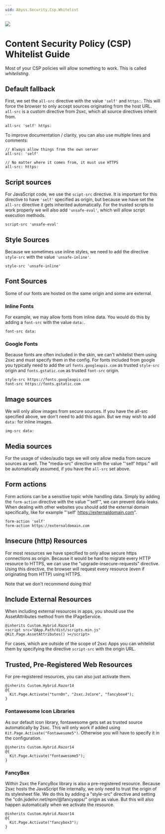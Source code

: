 ```yaml
---
uid: Abyss.Security.Csp.Whitelist
---
```


<img src="~/assets/features/content-security-policy.svg" class="feature">

# Content Security Policy (CSP) Whitelist Guide

Most of your CSP policies will allow something to work.
This is called _whitelisting_.

## Default fallback

First, we set the `all-src` directive with the value `'self'` and `https:`.
This will force the browser to only accept sources originating from the host URL.
`all-src` is a custom directive from 2sxc, which all source directives inherit from.

```text
all-src 'self' https:
```

To improve documentation / clarity, you can also use multiple lines and comments:

```text
// Always allow things from the own server
all-src: 'self'

// No matter where it comes from, it must use HTTPS
all-src: https:
```


## Script sources

For JavaScript code, we use the `scipt-src` directive.
It is important for this directive to have `'self'` specified as origin, but because we have set the `all-src` directive it gets inherited automatically.
For the trusted scripts to work properly we will also add `'unsafe-eval'`, which will allow script execution methods.

```text
script-src 'unsafe-eval'
```

## Style Sources

Because we sometimes use inline styles, we need to add the directive `style-src` with the value `'unsafe-inline'`.

```text
style-src 'unsafe-inline'
```

## Font Sources

Some of our fonts are hosted on the same origin and some are external.

### Inline Fonts

For example, we may allow fonts from inline data.
You would do this by adding a `font-src` with the value `data:`.

```text
font-src data:
```

### Google Fonts

Because fonts are often included in the skin, we can't whitelist them using 2sxc and must specify them in the config.
For fonts included from google you typically need to add the url `fonts.googleapis.com` as trusted `style-src` origin and `fonts.gstatic.com` as trusted `font-src` origin.

```text
style-src https://fonts.googleapis.com
font-src https://fonts.gstatic.com
```


## Image sources

We will only allow images from secure sources.
If you have the all-src specified above, we don't need to add this again.
But we may wish to add `data:` for inline images.

```text
img-src data:
```

## Media sources

For the usage of video/audio tags we will only allow media from secure sources as well.
The "media-src" directive with the value "'self' https:" will be automatically assumed, if you have the `all-src` set above.

## Form actions

Form actions can be a sensitive topic while handling data.
Simply by adding the `form-action` directive with the value "'self'", we can prevent data-leaks.
When dealing with other websites you should add the external domain specifically, like for example "'self' <https://externaldomain.com>".

```text
form-action 'self'
form-action https://externaldomain.com
```

## Insecure (http) Resources

For most resources we have specified to only allow secure https connections as origin.
Because it would be hard to migrate every HTTP resource to HTTPS, we can use the "upgrade-insecure-requests" directive.
Using this directive, the browser will request every resource (even if originating from HTTP) using HTTPS.

Note that we don't recommend doing this!

## Include External Resources

When including external resources in apps, you should use the AssetAttributes method from the IPageService.

```razor
@inherits Custom.Hybrid.Razor14
<script src="@App.Path/dist/scripts.min.js" @Kit.Page.AssetAttributes() ></script>
```

For cases, which are outside of the scope of 2sxc Apps you can whitelist them by specifying the directive `script-src` with the origin URL.

## Trusted, Pre-Registered Web Resources

For pre-registered resources, you can also just activate them.

```razor
@inherits Custom.Hybrid.Razor14
@{
  Kit.Page.Activate("turnOn", "2sxc.JsCore", "fancybox4");
}
```

### Fontawesome Icon Libraries

As our default icon library, fontawesome gets set as trusted source automatically by 2sxc.
This will only work if added using `Kit.Page.Activate("Fontawesome5")`.
Otherwise you will have to specify it in the configuration.

```razor
@inherits Custom.Hybrid.Razor14
@{
  Kit.Page.Activate("fontawesome5");
}
```

### FancyBox

Within 2sxc the FancyBox library is also a pre-registered resource.
Because 2sxc hosts the JavaScript file internally, we only need to trust the origin of its stylesheet file.
We do this by adding a "style-src" directive and setting the "cdn.jsdelivr.net/npm/@fancyapps/" origin as value.
But this will also happen automatically when we activate the resource.

```razor
@inherits Custom.Hybrid.Razor14
@{
  Kit.Page.Activate("fancybox3");
}
```
